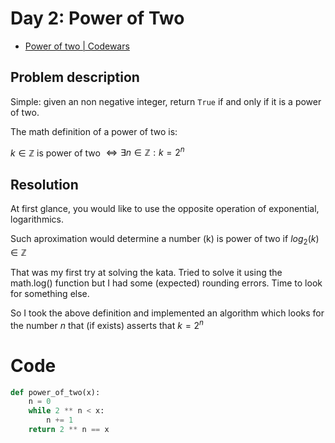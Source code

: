 # Day 2: Power of Two

- [Power of two | Codewars](https://www.codewars.com/kata/534d0a229345375d520006a0/)

## Problem description

Simple: given an non negative integer, return `True` if and only if it is a power of two.

The math definition of a power of two is:

$k \in \mathbb{Z}$ is power of two $\iff \exists n \in \mathbb{Z} : k = 2^n$

## Resolution

At first glance, you would like to use the opposite operation of exponential, logarithmics.

Such aproximation would determine a number (k) is power of two if $log_2(k) \in \mathbb{Z}$

That was my first try at solving the kata. Tried to solve it using the math.log() function but I had some (expected) rounding errors. Time to look for something else.

So I took the above definition and implemented an algorithm which looks for the number $n$ that (if exists) asserts that $k = 2^n$

# Code

```python
def power_of_two(x):
    n = 0
    while 2 ** n < x:
        n += 1
    return 2 ** n == x
```
